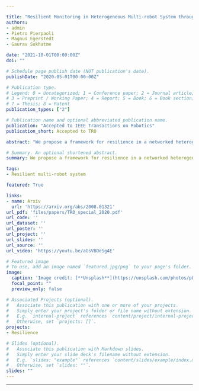```yaml
---

title: "Resilient Monitoring in Heterogeneous Multi-robot System through Network Reconfiguration"
authors:
- admin
- Pietro Pierpaoli
- Magnus Egerstedt
- Gaurav Sukhatme

date: "2021-10-01T00:00:00Z"
doi: ""

# Schedule page publish date (NOT publication's date).
publishDate: "2020-05-01T00:00:00Z"

# Publication type.
# Legend: 0 = Uncategorized; 1 = Conference paper; 2 = Journal article;
# 3 = Preprint / Working Paper; 4 = Report; 5 = Book; 6 = Book section;
# 7 = Thesis; 8 = Patent
publication_types: ["2"]

# Publication name and optional abbreviated publication name.
publication: "Accepted to IEEE Transactions on Robotics"
publication_short: Accepted to TRO

abstract: "We propose a framework for resilience in a networked heterogeneous multi-robot team subject to resource failures. Each robot in the team is equipped with resources that it shares with its neighbors. Additionally, each robot in the team executes a task, whose performance depends on the resources to which it has access. When a resource on a particular robot becomes unavailable (eg. a camera ceases to function), the team optimally reconfigures its communication network so that the robots affected by the failure can continue their tasks. We focus on a monitoring task, where robots individually estimate the state of an exogenous process. We encode the end-to-end effect of a robot's resource loss on the monitoring performance of the team by defining a new stronger notion of observability -- one-hop observability. By abstracting the impact that low-level individual resources have on the task performance through the notion of one-hop observability, our framework leads to the principled reconfiguration of information flow in the team to effectively replace the lost resource on one robot with information from another, as long as certain conditions are met. Network reconfiguration is converted to the problem of selecting edges to be modified in the system's communication graph after a resource failure has occurred. A controller based on finite-time convergence control barrier functions drives each robot to a spatial location that enables the communication links of the modified graph. We validate the effectiveness of our framework by deploying it on a team of differential-drive robots estimating the position of a group of quadrotors. "

# Summary. An optional shortened abstract.
summary: We propose a framework for resilience in a networked heterogeneous multi-robot team subject to resource failures. Each robot in the team is equipped with resources that it shares with its neighbors.

tags:
- Resilient multi-robot system

featured: True

links:
- name: Arxiv
  url: 'https://arxiv.org/abs/2008.01321'
url_pdf: 'files/papers/TRO_special_2020.pdf'
url_code: ''
url_dataset: ''
url_poster: ''
url_project: ''
url_slides: ''
url_source: ''
url_video: 'https://youtu.be/aGsVBOeSg4E'

# Featured image
# To use, add an image named `featured.jpg/png` to your page's folder.
image:
  caption: 'Image credit: [**Unsplash**](https://unsplash.com/photos/pLCdAaMFLTE)'
  focal_point: ""
  preview_only: false

# Associated Projects (optional).
#   Associate this publication with one or more of your projects.
#   Simply enter your project's folder or file name without extension.
#   E.g. `internal-project` references `content/project/internal-project/index.md`.
#   Otherwise, set `projects: []`.
projects:
- Resilience

# Slides (optional).
#   Associate this publication with Markdown slides.
#   Simply enter your slide deck's filename without extension.
#   E.g. `slides: "example"` references `content/slides/example/index.md`.
#   Otherwise, set `slides: ""`.
slides: ""
---
```




---
